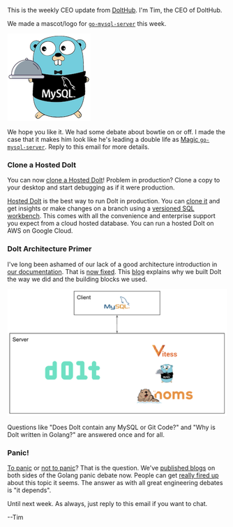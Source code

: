 This is the weekly CEO update from [DoltHub](https://www.dolthub.com/). I'm Tim, the CEO of DoltHub. 

We made a mascot/logo for [`go-mysql-server`](https://github.com/dolthub/go-mysql-server) this week. 

[![go-mysql-server mascot](../images/go-mysql-server-small.png)](https://github.com/dolthub/go-mysql-server)

We hope you like it. We had some debate about bowtie on or off. I made the case that it makes him look like he's leading a double life as [Magic `go-mysql-server`](https://www.imdb.com/title/tt1915581/). Reply to this email for more details.

### Clone a Hosted Dolt

You can now [clone a Hosted Dolt](https://www.dolthub.com/blog/2023-04-17-cloning-a-hosted-database/)! Problem in production? Clone a copy to your desktop and start debugging as if it were production. 

[Hosted Dolt](https://hosted.doltdb.com/) is the best way to run Dolt in production. You can [clone it](https://www.dolthub.com/blog/2023-04-17-cloning-a-hosted-database/) and get insights or make changes on a branch using a [versioned SQL workbench](https://www.dolthub.com/blog/2023-03-17-dolthub-vs-hosted-workbench/). This comes with all the convenience and enterprise support you expect from a cloud hosted database. You can run a hosted Dolt on AWS on Google Cloud.

### Dolt Architecture Primer

I've long been ashamed of our lack of a good architecture introduction in [our documentation](https://docs.dolthub.com/introduction/what-is-dolt). That is [now fixed](https://docs.dolthub.com/architecture/architecture). This [blog](https://www.dolthub.com/blog/2023-04-19-dolt-architecture-intro/) explains why we built Dolt the way we did and the building blocks we used. 

[![Dolt Architecture](../images/dolt-architecture.png)](https://www.dolthub.com/blog/2023-04-19-dolt-architecture-intro/)

Questions like "Does Dolt contain any MySQL or Git Code?" and "Why is Dolt written in Golang?" are answered once and for all.

### Panic! 

[To panic](https://www.dolthub.com/blog/2023-04-14-keep-calm-and-panic/) or [not to panic](https://www.dolthub.com/blog/2020-11-16-panics-to-errors/)? That is the question. We've [published blogs](https://www.dolthub.com/blog/?q=panic) on both sides of the Golang panic debate now. People can get [really fired up](https://www.reddit.com/r/golang/comments/12pq003/panics_are_up_to_40_faster_than_returning_errors/) about this topic it seems. The answer as with all great engineering debates is "it depends".

Until next week. As always, just reply to this email if you want to chat.

--Tim
